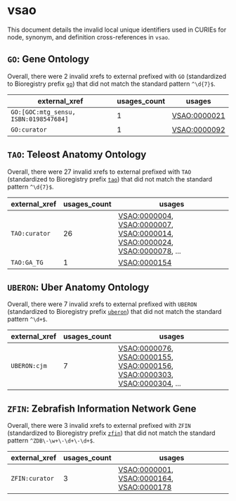 # vsao

This document details the invalid local unique identifiers used in CURIEs
for node, synonym, and definition cross-references in `vsao`.


## `GO`: Gene Ontology

Overall, there were 2 invalid
xrefs to external prefixed with `GO` (standardized to Bioregistry
prefix [`go`](https://bioregistry.io/go)) that
did not match the standard pattern `^\d{7}$`.

| external_xref                         |   usages_count | usages                                                      |
|---------------------------------------|----------------|-------------------------------------------------------------|
| `GO:[GOC:mtg_sensu, ISBN:0198547684]` |              1 | [VSAO:0000021](http://purl.obolibrary.org/obo/VSAO_0000021) |
| `GO:curator`                          |              1 | [VSAO:0000092](http://purl.obolibrary.org/obo/VSAO_0000092) |

## `TAO`: Teleost Anatomy Ontology

Overall, there were 27 invalid
xrefs to external prefixed with `TAO` (standardized to Bioregistry
prefix [`tao`](https://bioregistry.io/tao)) that
did not match the standard pattern `^\d{7}$`.

| external_xref   |   usages_count | usages                                                                                                                                                                                                                                                                                                               |
|-----------------|----------------|----------------------------------------------------------------------------------------------------------------------------------------------------------------------------------------------------------------------------------------------------------------------------------------------------------------------|
| `TAO:curator`   |             26 | [VSAO:0000004](http://purl.obolibrary.org/obo/VSAO_0000004), [VSAO:0000007](http://purl.obolibrary.org/obo/VSAO_0000007), [VSAO:0000014](http://purl.obolibrary.org/obo/VSAO_0000014), [VSAO:0000024](http://purl.obolibrary.org/obo/VSAO_0000024), [VSAO:0000078](http://purl.obolibrary.org/obo/VSAO_0000078), ... |
| `TAO:GA_TG`     |              1 | [VSAO:0000154](http://purl.obolibrary.org/obo/VSAO_0000154)                                                                                                                                                                                                                                                          |

## `UBERON`: Uber Anatomy Ontology

Overall, there were 7 invalid
xrefs to external prefixed with `UBERON` (standardized to Bioregistry
prefix [`uberon`](https://bioregistry.io/uberon)) that
did not match the standard pattern `^\d+$`.

| external_xref   |   usages_count | usages                                                                                                                                                                                                                                                                                                               |
|-----------------|----------------|----------------------------------------------------------------------------------------------------------------------------------------------------------------------------------------------------------------------------------------------------------------------------------------------------------------------|
| `UBERON:cjm`    |              7 | [VSAO:0000076](http://purl.obolibrary.org/obo/VSAO_0000076), [VSAO:0000155](http://purl.obolibrary.org/obo/VSAO_0000155), [VSAO:0000156](http://purl.obolibrary.org/obo/VSAO_0000156), [VSAO:0000303](http://purl.obolibrary.org/obo/VSAO_0000303), [VSAO:0000304](http://purl.obolibrary.org/obo/VSAO_0000304), ... |

## `ZFIN`: Zebrafish Information Network Gene

Overall, there were 3 invalid
xrefs to external prefixed with `ZFIN` (standardized to Bioregistry
prefix [`zfin`](https://bioregistry.io/zfin)) that
did not match the standard pattern `^ZDB\-\w+\-\d+\-\d+$`.

| external_xref   |   usages_count | usages                                                                                                                                                                                |
|-----------------|----------------|---------------------------------------------------------------------------------------------------------------------------------------------------------------------------------------|
| `ZFIN:curator`  |              3 | [VSAO:0000001](http://purl.obolibrary.org/obo/VSAO_0000001), [VSAO:0000164](http://purl.obolibrary.org/obo/VSAO_0000164), [VSAO:0000178](http://purl.obolibrary.org/obo/VSAO_0000178) |


